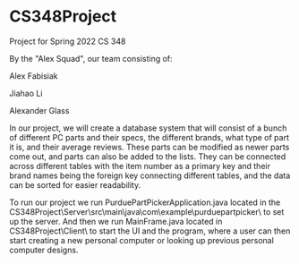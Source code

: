 # CS348Project
Project for Spring 2022 CS 348

By the "Alex Squad", our team consisting of:

Alex Fabisiak

Jiahao Li

Alexander Glass

In our project, we will create a database system that will consist of a bunch of different PC parts and their specs, the different brands, what type of part it is, and their average reviews. 
These parts can be modified as newer parts come out, and parts can also be added to the lists. They can be connected across different tables with the item number as a primary key and their brand names being the foreign key connecting different tables, and the data can be sorted for easier readability.

To run our project we run PurduePartPickerApplication.java located in the CS348Project\Server\src\main\java\com\example\purduepartpicker\ to set up the server.
And then we run MainFrame.java located in CS348Project\Client\ to start the UI and the program, where a user can then start creating a new personal computer or looking up previous personal computer designs.

